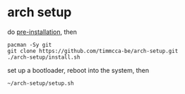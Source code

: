 # arch setup

do [pre-installation](https://wiki.archlinux.org/title/installation_guide#Pre-installation), then

```
pacman -Sy git
git clone https://github.com/timmcca-be/arch-setup.git
./arch-setup/install.sh
```

set up a bootloader, reboot into the system, then

```
~/arch-setup/setup.sh
```
